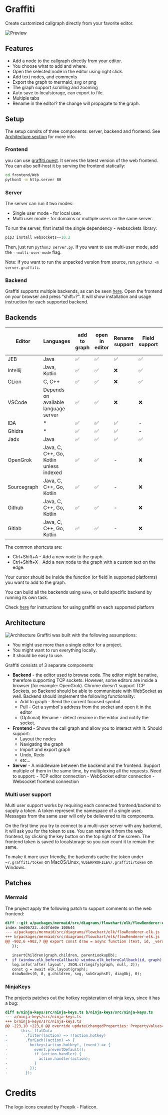 # Graffiti

Create customized callgraph directly from your favorite editor.

![Preview](docs/images/screenshots/screenshot.png)

## Features

- Add a node to the callgraph directly from your editor.
- You choose what to add and where.
- Open the selected node in the editor using right click.
- Add text nodes, and comments
- Export the graph to mermaid, svg or png
- The graph support scrolling and zooming
- Auto save to localstorage, can export to file.
- Multiple tabs
- Rename in the editor? the change will propagate to the graph.

## Setup

The setup consits of three components: server, backend and frontend. See [Architecture section](#architecture) for more info.

### Frontend

you can use [graffiti.quest](https://graffiti.quest). It serves the latest version of the web frontend.  
You can also self-host it by serving the frontend statically:

```bash
cd frontend/Web
python3 -m http.server 80
```

### Server

The server can run it two modes:

- Single user mode - for local user.
- Multi user mode - for domains or multiple users on the same server.

To run the server, first install the single dependency - websockets library:

```python
pip3 install websockets==10.3
```

Then, just run `python3 server.py`. If you want to use multi-user mode, add the `--multi-user-mode` flag.

Note: if you want to run the unpacked version from source, run `python3 -m server.graffiti`.

### Backend

Graffiti supports multiple backends, as can be seen [here](#backends). Open the frontend on your browser and press "shift+?". It will show installation and usage instruction for each supported backend.

## Backends

| Editor      | Languages                               | add to graph | open in editor | Rename support | Field support | Add line to graph | Add xrefs | Socket type |
| ----------- | --------------------------------------- | ------------ | -------------- | -------------- | ------------- | ----------------- | --------- | ----------- |
| JEB         | Java                                    | ✅           | ✅             | ✅             | ✅            | ✅                | ✅        | TCP         |
| Intellij    | Java, Kotlin                            | ✅           | ✅             | ❌             | ✅            | ✅                | ✅        | TCP         |
| CLion       | C, C++                                  | ✅           | ✅             | ❌             | ✅            | ✅                | ❌        | TCP         |
| VSCode      | Depends on available language server    | ✅           | ✅             | ❌             | ❌            | ✅                | ❌        | TCP         |
| IDA         | \*                                      | ✅           | ✅             | ✅             | -             | ✅                | ✅        | TCP         |
| Ghidra      | \*                                      | ✅           | ✅             | ✅             | -             | ✅                | ❌        | TCP         |
| Jadx        | Java                                    | ✅           | ✅             | ✅             | ✅            | ❌                | ✅        | TCP         |
| OpenGrok    | Java, C, C++, Go, Kotlin unless indexed | ✅           | ✅             | -              | ❌            | ✅                | ❌        | Websocket   |
| Sourcegraph | Java, C, C++, Go, Kotlin                | ✅           | ✅             | -              | ❌            | ✅                | ❌        | Websocket   |
| Github      | Java, C, C++, Go, Kotlin                | ✅           | ✅             | -              | ❌            | ✅                | ❌        | Websocket   |
| Gitlab      | Java, C, C++, Go, Kotlin                | ✅           | ✅             | -              | ❌            | ✅                | ❌        | Websocket   |

The common shortcuts are:

- Ctrl+Shift+A - Add a new node to the graph.
- Ctrl+Shift+X - Add a new node to the graph with a custom text on the edge.

Your cursor should be inside the function (or field in supported platforms) you want to add to the graph.

You can build all the backends using `make`, or build specific backend by running its own task.

Check [here](docs/platforms) for instructions for using graffiti on each supported platform

## Architecture

![Architecture](docs/images/architecture.svg)
Graffiti was built with the following assumptions:

- You might use more than a single editor for a project.
- You might want to run everything locally.
- It should be easy to use.

Graffiti consists of 3 separate components

- **Backend** - the editor used to browse code. The editor might be native, therefore supporting TCP sockets. However, some editors are inside a browser (for example: OpenGrok). Chrome doesn't support TCP Sockets, so Backend should be able to communicate with WebSocket as well. Backend should implement the following functionality:
  - Add to graph - Send the current focused symbol.
  - Pull - Get a symbol's address from the socket and open it in the editor
  - (Optional) Rename - detect rename in the editor and notify the socket.
- **Frontend** - Shows the call graph and allow you to interact with it. Should support:
  - Layout the nodes
  - Navigating the graph
  - Import and export graph
  - Undo, Redo
  - etc...
- **Server** - A middleware between the backend and the frontend. Support multiple of them in the same time, by multiplexing all the requests.
  Need to support: - TCP editor connection - WebSocket editor connection - Websocket frontend connection

### Multi user support

Multi user support works by requiring each connected frontend/backend to supply a token.
A token represent the namespace of a single user. Messages from the same user will only be delievered to its components.

On the first time you try to connect to a multi-user server with any backend, it will ask you for the token to use. You can retreive it from the web frontend,
by clicking the key button on the top right of the screen. The frontend token is saved to localstorage so you can count it to remain the same.

To make it more user friendly, the backends cache the token under `~/.graffiti/token` on MacOS/Linux, `%USERPROFILE%/.graffiti/token` on Windows.

## Patches

### Mermaid

The project apply the following patch to support comments on the web frontend:

```diff
diff --git a/packages/mermaid/src/diagrams/flowchart/elk/flowRenderer-elk.js b/packages/mermaid/src/diagrams/flowchart/elk/flowRenderer-elk.js
index 5ed06723..dc0fde0e 100644
--- a/packages/mermaid/src/diagrams/flowchart/elk/flowRenderer-elk.js
+++ b/packages/mermaid/src/diagrams/flowchart/elk/flowRenderer-elk.js
@@ -902,6 +902,7 @@ export const draw = async function (text, id, _version, diagObj) {
   });

   insertChildren(graph.children, parentLookupDb);
+  if (window.elk_beforeCallback) window.elk_beforeCallback(id, graph)
   log.info('after layout', JSON.stringify(graph, null, 2));
   const g = await elk.layout(graph);
   drawNodes(0, 0, g.children, svg, subGraphsEl, diagObj, 0);
```

### NinjaKeys

The projects patches out the hotkey registeration of ninja keys, since it has a bug:

```diff
diff a/ninja-keys/src/ninja-keys.ts b/ninja-keys/src/ninja-keys.ts
--- a/ninja-keys/src/ninja-keys.ts
+++ b/ninja-keys/src/ninja-keys.ts
@@ -223,10 +223,0 @@ override update(changedProperties: PropertyValues<this>) {
-      this._flatData
-        .filter((action) => !!action.hotkey)
-        .forEach((action) => {
-          hotkeys(action.hotkey!, (event) => {
-            event.preventDefault();
-            if (action.handler) {
-              action.handler(action);
-            }
-          });
-        });
```

# Credits

The logo icons created by Freepik - Flaticon.
